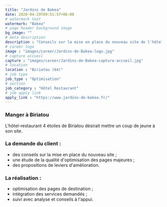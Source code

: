 ```yaml
---
title: "Jardins de Bakea"
date: 2020-04-29T09:51:57+06:00
# watermark text
watermark: "Bakea"
# page header background image
bg_image: ""
# meta description
description : "Conseils sur la mise en place du nouveau site de l'hôtel-restaurant 4 étoiles."
# career logo
image : "images/career/Jardins-de-Bakea-logo.jpg"
# capture accueil
capture : "images/career/Jardins-de-Bakea-capture-accueil.jpg"
# location
location : "Biriatou (64)"
# job type
job_type : "Optimisation"
# section
job_category : "Hôtel Restaurant"
# job apply link
apply_link : "https://www.jardins-de-bakea.fr/"
---
```



### Manger à Biriatou

L'hôtel-restaurant 4 étoiles de Biriatou désirait mettre un coup de jeune à son site.


### La demande du client :

* des conseils sur la mise en place du nouveau site ;
* une étude de la qualité d'optimisation des pages majeures ; 
* des propositions de leviers d'amélioration.


### La réalisation :

* optimisation des pages de destination ;
* intégration des services demandés ;
* suivi avec analyse et conseils à l'appui.
